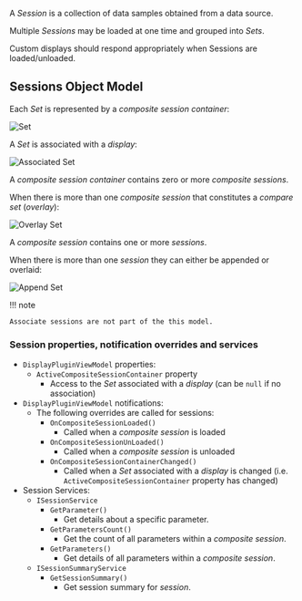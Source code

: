 A _Session_ is a collection of data samples obtained from a data source.

Multiple _Sessions_ may be loaded at one time and grouped into _Sets_.

Custom displays should respond appropriately when Sessions are loaded/unloaded.

## Sessions Object Model

Each _Set_ is represented by a _composite session container_:

![Set](/assets/images/devguide/sets.png)

A _Set_ is associated with a _display_:

![Associated Set](/assets/images/devguide/associateset.png)

A _composite session container_ contains zero or more _composite sessions_.

When there is more than one _composite session_ that constitutes a _compare set_ (_overlay_):

![Overlay Set](/assets/images/devguide/overlayset.png)

A _composite session_ contains one or more _sessions_.

When there is more than one _session_ they can either be appended or overlaid:

![Append Set](/assets/images/devguide/appendset.png)

!!! note

    Associate sessions are not part of the this model.

### Session properties, notification overrides and services

- `DisplayPluginViewModel` properties:
    - `ActiveCompositeSessionContainer` property
        - Access to the _Set_ associated with a _display_ (can be `null` if no association)
- `DisplayPluginViewModel` notifications:
    - The following overrides are called for sessions:
        - `OnCompositeSessionLoaded()`
            - Called when a _composite session_ is loaded
        - `OnCompositeSessionUnLoaded()`
            - Called when a _composite session_ is unloaded
        - `OnCompositeSessionContainerChanged()`
            - Called when a _Set_ associated with a _display_ is changed (i.e. `ActiveCompositeSessionContainer` property has changed)
- Session Services:
    - `ISessionService`
        - `GetParameter()`
            - Get details about a specific parameter.
        - `GetParametersCount()`
            -  Get the count of all parameters within a _composite session_.
        - `GetParameters()`
            - Get details of all parameters within a _composite session_.
    - `ISessionSummaryService`
        - `GetSessionSummary()`
            - Get session summary for _session_.

